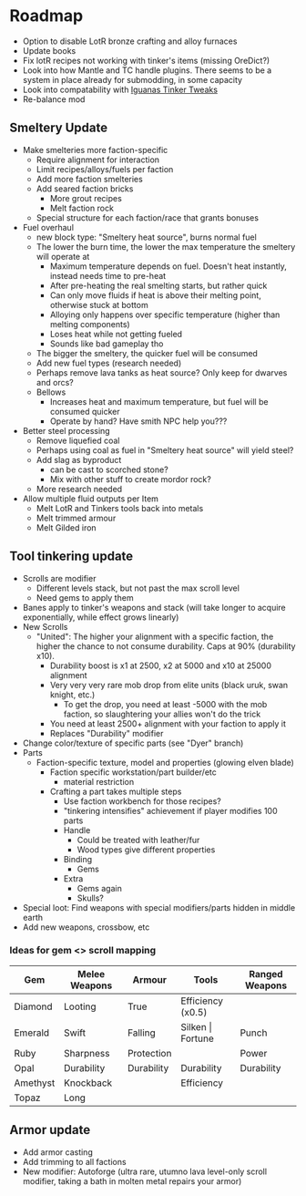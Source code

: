 # Roadmap
- Option to disable LotR bronze crafting and alloy furnaces
- Update books
- Fix lotR recipes not working with tinker's items (missing OreDict?)
- Look into how Mantle and TC handle plugins. There seems to be a system in place already for submodding, in some capacity
- Look into compatability with [Iguanas Tinker Tweaks](https://www.curseforge.com/minecraft/mc-mods/iguanas-tinker-tweaks)
- Re-balance mod

## Smeltery Update
- Make smelteries more faction-specific
  - Require alignment for interaction
  - Limit recipes/alloys/fuels per faction
  - Add more faction smelteries
  - Add seared faction bricks
    - More grout recipes
    - Melt faction rock
  - Special structure for each faction/race that grants bonuses
- Fuel overhaul
  - new block type: "Smeltery heat source", burns normal fuel
  - The lower the burn time, the lower the max temperature the smeltery will operate at
    - Maximum temperature depends on fuel. Doesn't heat instantly, instead needs time to pre-heat
    - After pre-heating the real smelting starts, but rather quick
    - Can only move fluids if heat is above their melting point, otherwise stuck at bottom
    - Alloying only happens over specific temperature (higher than melting components)
    - Loses heat while not getting fueled
    - Sounds like bad gameplay tho
  - The bigger the smeltery, the quicker fuel will be consumed
  - Add new fuel types (research needed)
  - Perhaps remove lava tanks as heat source? Only keep for dwarves and orcs?
  - Bellows
    - Increases heat and maximum temperature, but fuel will be consumed quicker
    - Operate by hand? Have smith NPC help you???
- Better steel processing
  - Remove liquefied coal
  - Perhaps using coal as fuel in "Smeltery heat source" will yield steel?
  - Add slag as byproduct
    - can be cast to scorched stone?
    - Mix with other stuff to create mordor rock?
  - More research needed
- Allow multiple fluid outputs per Item
  - Melt LotR and Tinkers tools back into metals
  - Melt trimmed armour
  - Melt Gilded iron


## Tool tinkering update
- Scrolls are modifier
  - Different levels stack, but not past the max scroll level
  - Need gems to apply them
- Banes apply to tinker's weapons and stack (will take longer to acquire exponentially, while effect grows linearly)
- New Scrolls
  - "United": The higher your alignment with a specific faction, the higher the chance to not consume durability. Caps at 90% (durability x10).
    - Durability boost is x1 at 2500, x2 at 5000 and x10 at 25000 alignment
    - Very very very rare mob drop from elite units (black uruk, swan knight, etc.)
      - To get the drop, you need at least -5000 with the mob faction, so slaughtering your allies won't do the trick
    - You need at least 2500+ alignment with your faction to apply it
    - Replaces "Durability" modifier
- Change color/texture of specific parts (see "Dyer" branch)
- Parts
  - Faction-specific texture, model and properties (glowing elven blade)
    - Faction specific workstation/part builder/etc
      - material restriction
    - Crafting a part takes multiple steps
      - Use faction workbench for those recipes?
      - "tinkering intensifies" achievement if player modifies 100 parts
      - Handle
        - Could be treated with leather/fur
        - Wood types give different properties
      - Binding
        - Gems
      - Extra
        - Gems again
        - Skulls?
- Special loot: Find weapons with special modifiers/parts hidden in middle earth
- Add new weapons, crossbow, etc

### Ideas for gem <> scroll mapping
| Gem      | Melee Weapons | Armour     | Tools             | Ranged Weapons |
|----------|---------------|------------|-------------------|----------------|
| Diamond  | Looting       | True       | Efficiency (x0.5) |                |
| Emerald  | Swift         | Falling    | Silken \| Fortune | Punch          |
| Ruby     | Sharpness     | Protection |                   | Power          |
| Opal     | Durability    | Durability | Durability        | Durability     |
| Amethyst | Knockback     |            | Efficiency        |                |
| Topaz    | Long          |            |                   |                |


## Armor update
- Add armor casting
- Add trimming to all factions
- New modifier: Autoforge (ultra rare, utumno lava level-only scroll modifier, taking a bath in molten metal repairs your armor)